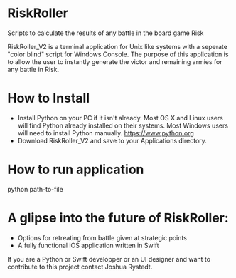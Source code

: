 # RiskRoller
Scripts to calculate the results of any battle in the board game Risk

RiskRoller_V2 is a terminal application for Unix like systems with a seperate "color blind" script for Windows Console.
The purpose of this application is to allow the user to instantly generate the victor and remaining armies for any battle in Risk. 

# How to Install
- Install Python on your PC if it isn't already. Most OS X and Linux users will find Python already installed on their systems. Most Windows users will need to install Python manually.
<https://www.python.org>
- Download RiskRoller_V2 and save to your Applications directory.

# How to run application
python path-to-file

# A glipse into the future of RiskRoller:
- Options for retreating from battle given at strategic points
- A fully functional iOS application written in Swift

If you are a Python or Swift developper or an UI designer and want to contribute to this project contact Joshua Rystedt.
